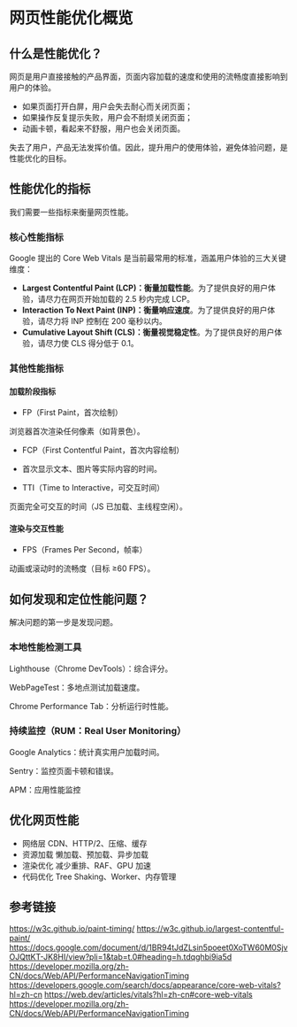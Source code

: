 # 网页性能优化概览

## 什么是性能优化？

网页是用户直接接触的产品界面，页面内容加载的速度和使用的流畅度直接影响到用户的体验。

- 如果页面打开白屏，用户会失去耐心而关闭页面；
- 如果操作反复提示失败，用户会不耐烦关闭页面；
- 动画卡顿，看起来不舒服，用户也会关闭页面。

失去了用户，产品无法发挥价值。因此，提升用户的使用体验，避免体验问题，是性能优化的目标。


## 性能优化的指标

我们需要一些指标来衡量网页性能。


### 核心性能指标
Google 提出的 Core Web Vitals 是当前最常用的标准，涵盖用户体验的三大关键维度：
- **Largest Contentful Paint (LCP)：衡量加载性能**。为了提供良好的用户体验，请尽力在网页开始加载的 2.5 秒内完成 LCP。
- **Interaction To Next Paint (INP)：衡量响应速度**。为了提供良好的用户体验，请尽力将 INP 控制在 200 毫秒以内。
- **Cumulative Layout Shift (CLS)：衡量视觉稳定性**。为了提供良好的用户体验，请尽力使 CLS 得分低于 0.1。

### 其他性能指标

#### 加载阶段指标
- FP（First Paint，首次绘制）

浏览器首次渲染任何像素（如背景色）。

- FCP（First Contentful Paint，首次内容绘制）

- 首次显示文本、图片等实际内容的时间。

- TTI（Time to Interactive，可交互时间）

页面完全可交互的时间（JS 已加载、主线程空闲）。

#### 渲染与交互性能
- FPS（Frames Per Second，帧率）

动画或滚动时的流畅度（目标 ≥60 FPS）。


## 如何发现和定位性能问题？
解决问题的第一步是发现问题。

### 本地性能检测工具
Lighthouse（Chrome DevTools）：综合评分。

WebPageTest：多地点测试加载速度。

Chrome Performance Tab：分析运行时性能。

### 持续监控（RUM：Real User Monitoring）
Google Analytics：统计真实用户加载时间。

Sentry：监控页面卡顿和错误。

APM：应用性能监控


## 优化网页性能
- 网络层	CDN、HTTP/2、压缩、缓存
- 资源加载	懒加载、预加载、异步加载
- 渲染优化	减少重排、RAF、GPU 加速
- 代码优化	Tree Shaking、Worker、内存管理


## 参考链接
https://w3c.github.io/paint-timing/
https://w3c.github.io/largest-contentful-paint/
https://docs.google.com/document/d/1BR94tJdZLsin5poeet0XoTW60M0SjvOJQttKT-JK8HI/view?pli=1&tab=t.0#heading=h.tdqghbi9ia5d
https://developer.mozilla.org/zh-CN/docs/Web/API/PerformanceNavigationTiming
https://developers.google.com/search/docs/appearance/core-web-vitals?hl=zh-cn
https://web.dev/articles/vitals?hl=zh-cn#core-web-vitals
https://developer.mozilla.org/zh-CN/docs/Web/API/PerformanceNavigationTiming